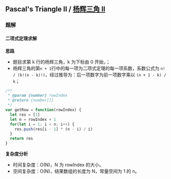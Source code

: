 ## Pascal's Triangle II / [杨辉三角 II](https://leetcode-cn.com/problems/pascals-triangle-ii/)

### 题解
#### 二项式定理求解
**思路**
+ 题目求第 k 行的杨辉三角，k 为下标由 0 开始，；
+ 杨辉三角的第`n + 1`行中的每一项为二项式定理的每一项系数，系数公式为 `n! / (k!(n - k)!)`，经过推导为：后一项数字为前一项数字乘以 `(n + 1 - k) / k`；

```js
/**
 * @param {number} rowIndex
 * @return {number[]}
 */
var getRow = function(rowIndex) {
  let res = [1]
  let n = rowIndex + 1
  for(let i = 1; i < n; i++) {
    res.push(res[i - 1] * (n - i) / i)
  }
  return res
}
```

**复杂度分析**
+ 时间复杂度：O(N)，N 为 rowIndex 的大小。
+ 空间复杂度：O(N)，结果数组的长度为 N，常量空间为 1 的 n。
